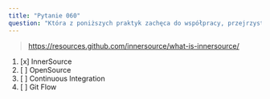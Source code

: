 ```yaml
---
title: "Pytanie 060"
question: "Która z poniższych praktyk zachęca do współpracy, przejrzystości i dzielenia się kodem między różnymi zespołami w organizacji?"
---
```



> https://resources.github.com/innersource/what-is-innersource/
1. [x] InnerSource  
1. [ ] OpenSource  
1. [ ] Continuous Integration  
1. [ ] Git Flow  
